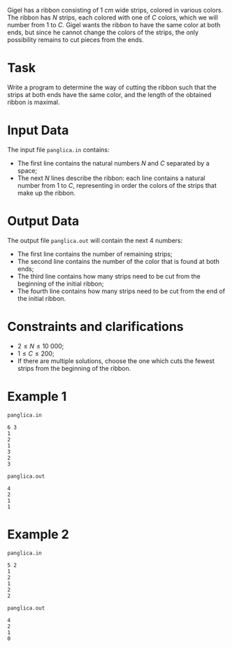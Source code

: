 Gigel has a ribbon consisting of $1\ cm$ wide strips, colored in various colors. The ribbon has $N$ strips, each colored with one of $C$ colors, which we will number from $1$ to $C$. Gigel wants the ribbon to have the same color at both ends, but since he cannot change the colors of the strips, the only possibility remains to cut pieces from the ends.

# Task

Write a program to determine the way of cutting the ribbon such that the strips at both ends have the same color, and the length of the obtained ribbon is maximal.

# Input Data

The input file `panglica.in` contains:

- The first line contains the natural numbers $N$ and $C$ separated by a space;
- The next $N$ lines describe the ribbon: each line contains a natural number from $1$ to $C$, representing in order the colors of the strips that make up the ribbon.

# Output Data

The output file `panglica.out` will contain the next $4$ numbers:

- The first line contains the number of remaining strips;
- The second line contains the number of the color that is found at both ends;
- The third line contains how many strips need to be cut from the beginning of the initial ribbon;
- The fourth line contains how many strips need to be cut from the end of the initial ribbon.

# Constraints and clarifications

* $2 \leq N \leq 10\ 000$;
* $1 \leq C \leq 200$;
* If there are multiple solutions, choose the one which cuts the fewest strips from the beginning of the ribbon.

# Example 1

`panglica.in`
```
6 3
1
2
1
3
2
3
```

`panglica.out`
```
4
2
1
1
```

# Example 2

`panglica.in`
```
5 2
1
2
1
2
2
```

`panglica.out`
```
4
2
1
0
```

